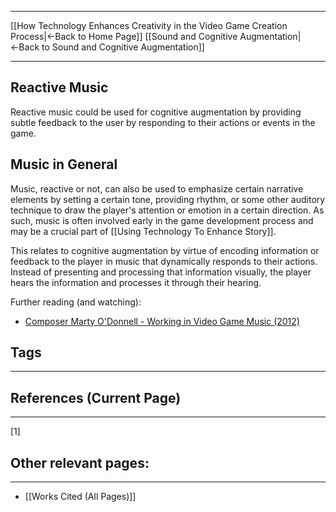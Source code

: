 ___
[[How Technology Enhances Creativity in the Video Game Creation Process|←Back to Home Page]]
[[Sound and Cognitive Augmentation|←Back to Sound and Cognitive Augmentation]]
____
## Reactive Music 

Reactive music could be used for cognitive augmentation by providing subtle feedback to the user by responding to their actions or events in the game. 

## Music in General 

Music, reactive or not, can also be used to emphasize certain narrative elements by setting a certain tone, providing rhythm, or some other auditory technique to draw the player's attention or emotion in a certain direction. As such, music is often involved early in the game development process and may be a crucial part of [[Using Technology To Enhance Story]].

This relates to cognitive augmentation by virtue of encoding information or feedback to the player in music that dynamically responds to their actions. Instead of presenting and processing that information visually, the player hears the information and processes it through their hearing. 

Further reading (and watching):
- [Composer Marty O'Donnell - Working in Video Game Music (2012)](https://soundworkscollection.com/post/composer-marty-o-donnell-working-in-video-game-music) 

## Tags
_____

## References (Current Page)
____
[1] 

## Other relevant pages:
_____
- [[Works Cited (All Pages)]] 